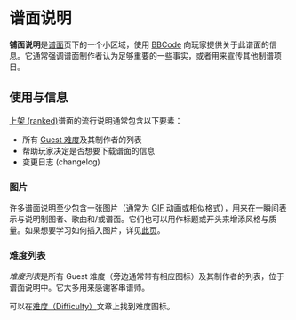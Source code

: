 # 谱面说明

**铺面说明**是[谱面](/wiki/Beatmap)页下的一个小区域，使用 [BBCode](/wiki/BBCode) 向玩家提供关于此谱面的信息。它通常强调谱面制作者认为足够重要的一些事实，或者用来宣传其他制谱项目。

## 使用与信息

[上架 (ranked)](/wiki/Beatmap/Category#ranked)谱面的流行说明通常包含以下要素：

- 所有 [Guest 难度](/wiki/Beatmap/Guest_difficulty)及其制作者的列表
- 帮助玩家决定是否想要下载谱面的信息
- 变更日志 (changelog)

### 图片

许多谱面说明至少包含一张图片（通常为 [GIF](https://en.wikipedia.org/wiki/GIF) 动画或相似格式），用来在一瞬间表示与说明制图者、歌曲和/或谱面。它们也可以用作标题或开头来增添风格与质量。如果想要学习如何插入图片，详见[此页](/wiki/BBCode#images)。

### 难度列表

*难度列表*是所有 Guest 难度（旁边通常带有相应图标）及其制作者的列表，位于谱面说明中。它大多用来感谢客串谱师。

可以在[难度（Difficulty）](/wiki/Beatmap/Difficulty)文章上找到难度图标。
